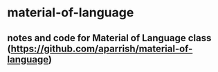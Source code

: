 # material-of-language
## notes and code for Material of Language class (https://github.com/aparrish/material-of-language)
